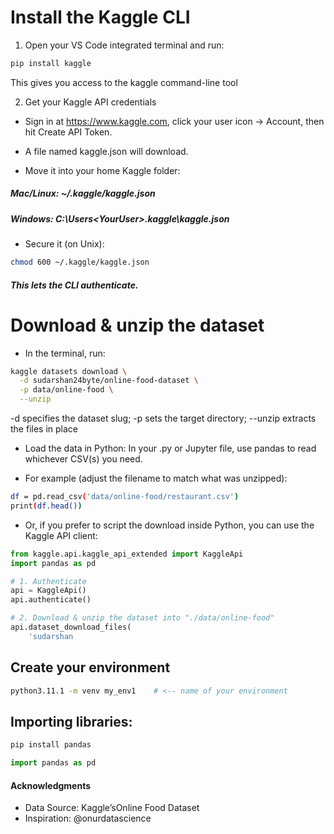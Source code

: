 # Install the Kaggle CLI

1. Open your VS Code integrated terminal and run:
```bash
pip install kaggle
```
This gives you access to the kaggle command-line tool

2. Get your Kaggle API credentials

- Sign in at https://www.kaggle.com, click your user icon → Account, then hit Create API Token.
- A file named kaggle.json will download.
  
- Move it into your home Kaggle folder:
##### Mac/Linux: ~/.kaggle/kaggle.json
##### Windows: C:\Users\<YourUser>\.kaggle\kaggle.json
- Secure it (on Unix):
```bash
chmod 600 ~/.kaggle/kaggle.json
```
##### This lets the CLI authenticate.

# Download & unzip the dataset
- In the terminal, run:
```bash
kaggle datasets download \
  -d sudarshan24byte/online-food-dataset \
  -p data/online-food \
  --unzip
```
-d specifies the dataset slug; -p sets the target directory; --unzip extracts the files in place

- Load the data in Python:
In your .py or Jupyter file, use pandas to read whichever CSV(s) you need.

- For example (adjust the filename to match what was unzipped):
```bash
df = pd.read_csv('data/online-food/restaurant.csv')
print(df.head())
```

- Or, if you prefer to script the download inside Python, you can use the Kaggle API client:
```python
from kaggle.api.kaggle_api_extended import KaggleApi
import pandas as pd

# 1. Authenticate
api = KaggleApi()
api.authenticate()

# 2. Download & unzip the dataset into "./data/online-food"
api.dataset_download_files(
    'sudarshan

```

## Create your environment
```bash
python3.11.1 -m venv my_env1    # <-- name of your environment
```

## Importing libraries:
```bash
pip install pandas
```
```python
import pandas as pd
```












#### Acknowledgments
- Data Source: Kaggle’sOnline Food Dataset
- Inspiration: @onurdatascience
